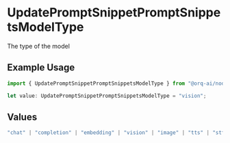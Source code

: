# UpdatePromptSnippetPromptSnippetsModelType

The type of the model

## Example Usage

```typescript
import { UpdatePromptSnippetPromptSnippetsModelType } from "@orq-ai/node/models/operations";

let value: UpdatePromptSnippetPromptSnippetsModelType = "vision";
```

## Values

```typescript
"chat" | "completion" | "embedding" | "vision" | "image" | "tts" | "stt" | "rerank" | "moderations"
```